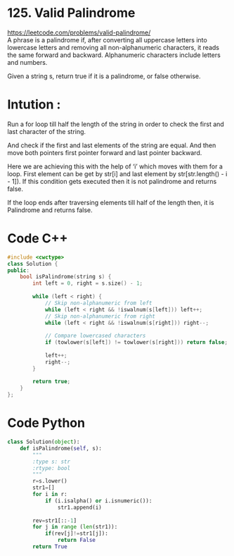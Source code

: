 # 125. Valid Palindrome
https://leetcode.com/problems/valid-palindrome/ <br/>
A phrase is a palindrome if, after converting all uppercase letters into lowercase letters and removing all non-alphanumeric characters, it reads the same forward and backward. Alphanumeric characters include letters and numbers.

Given a string s, return true if it is a palindrome, or false otherwise.

# Intution :
Run a for loop till half the length of the string in order to check the first and last character of the string.

And check if the first and last elements of the string are equal. And then move both pointers first pointer forward and last pointer backward.

Here we are achieving this with the help of ‘i’ which moves with them for a loop. First element can be get by str[i] and last element by str[str.length() - i - 1]). If this condition gets executed then it is not palindrome and returns false.

If the loop ends after traversing elements till half of the length then, it is Palindrome and returns false.

# Code C++
```cpp []
#include <cwctype>
class Solution {
public:
    bool isPalindrome(string s) {
        int left = 0, right = s.size() - 1;
        
        while (left < right) {
            // Skip non-alphanumeric from left
            while (left < right && !iswalnum(s[left])) left++;
            // Skip non-alphanumeric from right
            while (left < right && !iswalnum(s[right])) right--;
            
            // Compare lowercased characters
            if (towlower(s[left]) != towlower(s[right])) return false;
            
            left++;
            right--;
        }
        
        return true;
    }
};
```

# Code Python
```python
class Solution(object):
    def isPalindrome(self, s):
        """
        :type s: str
        :rtype: bool
        """
        r=s.lower()
        str1=[]
        for i in r:
            if (i.isalpha() or i.isnumeric()):
                str1.append(i)
        
        rev=str1[::-1]
        for j in range (len(str1)):
            if(rev[j]!=str1[j]):
                return False
        return True
```
